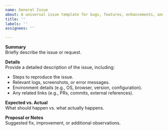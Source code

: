 ```yaml
---
name: General Issue
about: A universal issue template for bugs, features, enhancements, and more.
title: ''
labels: ''
assignees: ''

---
```


**Summary**  
Briefly describe the issue or request.

**Details**  
Provide a detailed description of the issue, including:  

- Steps to reproduce the issue.  
- Relevant logs, screenshots, or error messages.  
- Environment details (e.g., OS, browser, version, configuration).  
- Any related links (e.g., PRs, commits, external references).

**Expected vs. Actual**  
What should happen vs. what actually happens.

**Proposal or Notes**  
Suggested fix, improvement, or additional observations.

